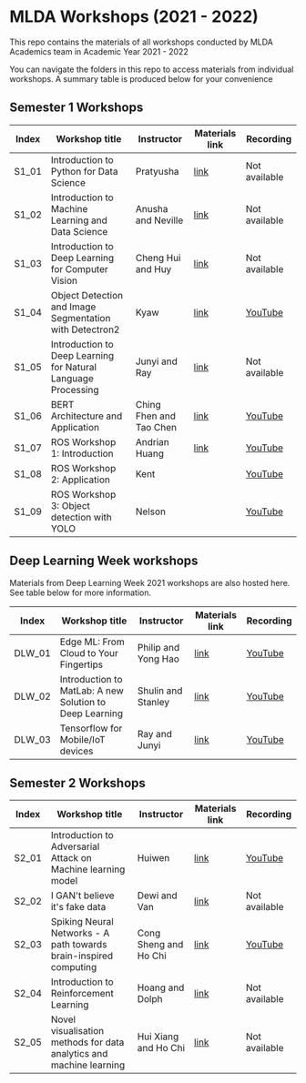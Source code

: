 # MLDA Workshops (2021 - 2022)

This repo contains the materials of all workshops conducted by MLDA Academics team in Academic Year 2021 - 2022

You can navigate the folders in this repo to access materials from individual workshops. A summary table is produced below for your convenience

## Semester 1 Workshops

Index | Workshop title | Instructor | Materials link | Recording
------|----------------|------------|----------------|----------
S1_01 | Introduction to Python for Data Science | Pratyusha | [link](S1_01_Python_for_DS) | Not available
S1_02 | Introduction to Machine Learning and Data Science | Anusha and Neville | [link](S1_02_Intro_to_ML_and_DS) | Not available
S1_03 | Introduction to Deep Learning for Computer Vision | Cheng Hui and Huy | [link](S1_03_Intro_to_CV) | Not available
S1_04 | Object Detection and Image Segmentation with Detectron2 | Kyaw | [link](S1_04_Detectron2) | [YouTube](https://youtu.be/LSKZwv71E2k)
S1_05 | Introduction to Deep Learning for Natural Language Processing | Junyi and Ray | [link](S1_05_Intro_to_NLP) | Not available
S1_06 | BERT Architecture and Application | Ching Fhen and Tao Chen | [link](S1_06_BERT) | [YouTube](https://youtu.be/KVjoZSlQoDI)
S1_07 | ROS Workshop 1: Introduction | Andrian Huang | [link](S1_07_ROS_Workshop_01) | [YouTube](https://youtu.be/c8hctu196mI)
S1_08 | ROS Workshop 2: Application | Kent | | [YouTube](https://www.youtube.com/watch?v=FCLR_dICyRI)
S1_09 | ROS Workshop 3: Object detection with YOLO | Nelson | | [YouTube](https://www.youtube.com/watch?v=RvQ2g8rb6aw)

## Deep Learning Week workshops

Materials from Deep Learning Week 2021 workshops are also hosted here. See table below for more information.

Index | Workshop title | Instructor | Materials link | Recording
------|----------------|------------|----------------|----------
DLW_01 | Edge ML: From Cloud to Your Fingertips | Philip and Yong Hao | [link](DLW_01_Edge_ML) | [YouTube](https://www.youtube.com/watch?v=4-dap834HGg)
DLW_02 | Introduction to MatLab: A new Solution to Deep Learning | Shulin and Stanley | [link](DLW_02_Matlab) | [YouTube](https://www.youtube.com/watch?v=ll-jeIOQ8xk)
DLW_03 | Tensorflow for Mobile/IoT devices | Ray and Junyi | [link](DLW_03_TF_Mobile) | [YouTube](https://www.youtube.com/watch?v=BpqLM_Imo-M)

## Semester 2 Workshops

Index | Workshop title | Instructor | Materials link | Recording
------|----------------|------------|----------------|----------
S2_01 | Introduction to Adversarial Attack on Machine learning model | Huiwen | [link](S2_01_Intro_Ad_Attack_on_ML) | [YouTube](https://youtu.be/zk-E2NKFjk4)
S2_02 | I GAN't believe it's fake data | Dewi and Van | [link](S2_02_GANs) | Not available
S2_03 | Spiking Neural Networks - A path towards brain-inspired computing | Cong Sheng and Ho Chi | [link](S2_03_SNNs) | [YouTube](https://www.youtube.com/watch?v=Wc_0gLcnExo)
S2_04 | Introduction to Reinforcement Learning | Hoang and Dolph | [link](S2_04_Intro_RL) | Not available
S2_05 | Novel visualisation methods for data analytics and machine learning | Hui Xiang and Ho Chi | [link](S2_05_Visualisation) | Not available
